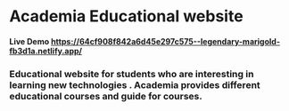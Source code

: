 # Academia Educational website 

#### Live Demo https://64cf908f842a6d45e297c575--legendary-marigold-fb3d1a.netlify.app/

### Educational website for students who are interesting in learning new technologies . Academia provides different educational courses and guide for courses. 
